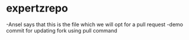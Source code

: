 # expertzrepo

-Ansel says that this is the file which we will opt for a pull request
-demo commit for updating fork using pull command

